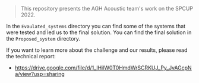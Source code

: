 >This repository presents the AGH Acoustic team's work on the SPCUP 2022.

In the `Evaulated_systems` directory you can find some of the systems that were tested and led us to the final solution. You can find the final solution in the `Proposed_system` directory. 

If you want to learn more about the challenge and our results, please read the technical report: 
- https://drive.google.com/file/d/1_lHilW0T0HmdWrSCRKUJ_Py_JvAGcpNa/view?usp=sharing

